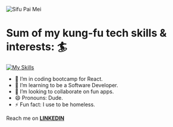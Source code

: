 

![Sifu Pai Mei](https://i.giphy.com/media/w3UlckAjX13DW/giphy.webp)
# Sum of my kung-fu tech skills & interests: :surfer:

[![My Skills](https://skillicons.dev/icons?i=aws,react,js,vscode,bash,git,html,css,linux,arduino)](https://skillicons.dev)


- 🔭 I’m in coding bootcamp for React.
- 🌱 I’m learning to be a Software Developer.
- 👯 I’m looking to collaborate on fun apps.
- 😄 Pronouns: Dude.
- ⚡ Fun fact: I use to be homeless.

<p>Reach me on <a href="www.linkedin.com/in/mackenzie-santiago-94080" rel="nofollow" ><strong>LINKEDIN</strong></a></p>










